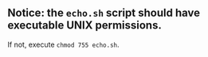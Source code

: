 ## Notice: the `echo.sh` script should have executable UNIX permissions.

If not, execute `chmod 755 echo.sh`.
